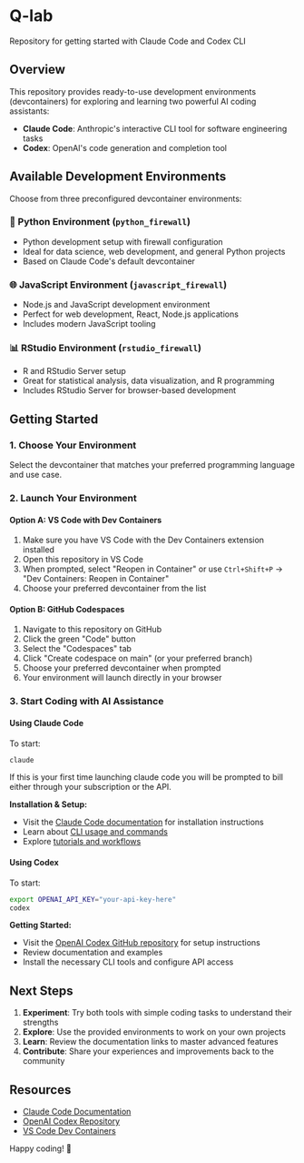 # Q-lab

Repository for getting started with Claude Code and Codex CLI

## Overview

This repository provides ready-to-use development environments (devcontainers) for exploring and learning two powerful AI coding assistants:

- **Claude Code**: Anthropic's interactive CLI tool for software engineering tasks
- **Codex**: OpenAI's code generation and completion tool

## Available Development Environments

Choose from three preconfigured devcontainer environments:

### 🐍 Python Environment (`python_firewall`)

- Python development setup with firewall configuration
- Ideal for data science, web development, and general Python projects
- Based on Claude Code's default devcontainer

### 🌐 JavaScript Environment (`javascript_firewall`)

- Node.js and JavaScript development environment
- Perfect for web development, React, Node.js applications
- Includes modern JavaScript tooling

### 📊 RStudio Environment (`rstudio_firewall`)

- R and RStudio Server setup
- Great for statistical analysis, data visualization, and R programming
- Includes RStudio Server for browser-based development

## Getting Started

### 1. Choose Your Environment

Select the devcontainer that matches your preferred programming language and use case.

### 2. Launch Your Environment

#### Option A: VS Code with Dev Containers

1. Make sure you have VS Code with the Dev Containers extension installed
2. Open this repository in VS Code
3. When prompted, select "Reopen in Container" or use `Ctrl+Shift+P` → "Dev Containers: Reopen in Container"
4. Choose your preferred devcontainer from the list

#### Option B: GitHub Codespaces

1. Navigate to this repository on GitHub
2. Click the green "Code" button
3. Select the "Codespaces" tab
4. Click "Create codespace on main" (or your preferred branch)
5. Choose your preferred devcontainer when prompted
6. Your environment will launch directly in your browser

### 3. Start Coding with AI Assistance

#### Using Claude Code

To start:

```bash
claude
```

If this is your first time launching claude code you will be prompted to bill either through your subscription or the API.

**Installation & Setup:**

- Visit the [Claude Code documentation](https://docs.anthropic.com/en/docs/claude-code/overview) for installation instructions
- Learn about [CLI usage and commands](https://docs.anthropic.com/en/docs/claude-code/cli-usage)
- Explore [tutorials and workflows](https://docs.anthropic.com/en/docs/claude-code/tutorials)

#### Using Codex

To start:

```bash
export OPENAI_API_KEY="your-api-key-here"
codex
```

**Getting Started:**

- Visit the [OpenAI Codex GitHub repository](https://github.com/openai/codex) for setup instructions
- Review documentation and examples
- Install the necessary CLI tools and configure API access

## Next Steps

1. **Experiment**: Try both tools with simple coding tasks to understand their strengths
2. **Explore**: Use the provided environments to work on your own projects
3. **Learn**: Review the documentation links to master advanced features
4. **Contribute**: Share your experiences and improvements back to the community

## Resources

- [Claude Code Documentation](https://docs.anthropic.com/en/docs/claude-code)
- [OpenAI Codex Repository](https://github.com/openai/codex)
- [VS Code Dev Containers](https://code.visualstudio.com/docs/devcontainers/containers)

Happy coding! 🚀
